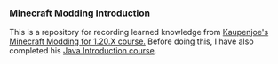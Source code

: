 ### Minecraft Modding Introduction
This is a repository for recording learned knowledge from [Kaupenjoe's Minecraft Modding for 1.20.X course.](https://youtube.com/playlist?list=PLKGarocXCE1EO43Dlf5JGh7Yk-kRAXUEJ&si=8sYkJwnyc7GQOdxX)
Before doing this, I have also completed his [Java Introduction course](https://youtube.com/playlist?list=PLKGarocXCE1Egp6soRNlflWJWc44sau40&si=3mvBfX2OAmVzxdEI).
